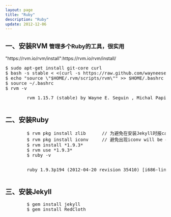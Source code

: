 ```yaml
---
layout: page
title: "Ruby"
description: "Ruby"
update: 2012-12-06
---
```


<section id="1">
    <div class="page-header">
        <h1>一、安装RVM <small>管理多个Ruby的工具，很实用</small></h1>
    </div>
    <p>"https://rvm.io/rvm/install":https://rvm.io/rvm/install/</p>
<pre>
$ sudo apt-get install git-core curl
$ bash -s stable < <(curl -s https://raw.github.com/wayneeseguin/rvm/master/binscripts/rvm-installer)
$ echo "source \"$HOME/.rvm/scripts/rvm\"" >> $HOME/.bashrc
$ source ~/.bashrc
$ rvm -v
</pre>
    <pre>
        rvm 1.15.7 (stable) by Wayne E. Seguin <wayneeseguin@gmail.com>, Michal Papis <mpapis@gmail.com> [https://rvm.io/]
    </pre>
</section>

<section id="2">
    <div class="page-header">
        <h1>二、安装Ruby</h1>
    </div>
    <pre>
        $ rvm pkg install zlib      // 为避免在安装Jekyll时报cannot load such file -- zlib，先安装zlib
        $ rvm pkg install iconv     // 避免出现iconv will be deprecated in the future, use String#encode instead.
        $ rvm install *1.9.3*
        $ rvm use *1.9.3*
        $ ruby -v
    </pre>
    <pre>
        ruby 1.9.3p194 (2012-04-20 revision 35410) [i686-linux]
    </pre>
</section>

<section id="3">
     <div class="page-header">
          <h1>三、安装Jekyll</h1>
     </div>
     <pre>
        $ gem install jekyll
        $ gem install RedCloth
     </pre>
</section>
